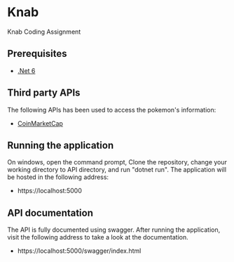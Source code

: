 # Knab
Knab Coding Assignment

## Prerequisites
- [.Net 6](https://dotnet.microsoft.com/download/dotnet/6.0)

## Third party APIs
The following APIs has been used to access the pokemon's information:
- [CoinMarketCap](https://coinmarketcap.com/api)

## Running the application
On windows, open the command prompt, Clone the repository, change your working directory to API directory, and run "dotnet run".
The application will be hosted in the following address: 
- https://localhost:5000

## API documentation
The API is fully documented using swagger. After running the application, visit the following address to take a look at the documentation.
- https://localhost:5000/swagger/index.html